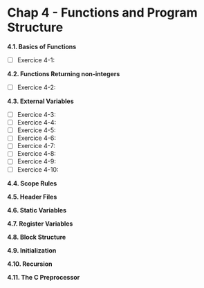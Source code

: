 # Chap 4 - Functions and Program Structure

**4.1. Basics of Functions**

- [ ] Exercice 4-1: 

**4.2. Functions Returning non-integers**

- [ ] Exercice 4-2: 

**4.3. External Variables**

- [ ] Exercice 4-3: 
- [ ] Exercice 4-4: 
- [ ] Exercice 4-5: 
- [ ] Exercice 4-6: 
- [ ] Exercice 4-7: 
- [ ] Exercice 4-8: 
- [ ] Exercice 4-9: 
- [ ] Exercice 4-10: 

**4.4. Scope Rules**

**4.5. Header Files**


**4.6. Static Variables**


**4.7. Register Variables**

**4.8. Block Structure**

**4.9. Initialization**

**4.10. Recursion**

**4.11. The C Preprocessor**


